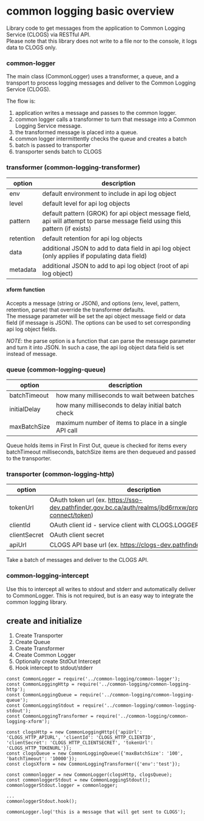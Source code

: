 # common logging basic overview

Library code to get messages from the application to Common Logging Service (CLOGS) via RESTful API.  
Please note that this library does not write to a file nor to the console, it logs data to CLOGS only.

### common-logger
The main class (CommonLogger) uses a transformer, a queue, and a transport to process logging messages and deliver to the Common Logging Service (CLOGS). 

The flow is:  
1. application writes a message and passes to the common logger.  
2. common logger calls a transformer to turn that message into a Common Logging Service message.  
3. the transformed message is placed into a queue.  
4. common logger intermittently checks the queue and creates a batch
5. batch is passed to transporter
6. transporter sends batch to CLOGS   

### transformer (common-logging-transformer)

| option | description |
| --- | --- |
| env | default environment to include in api log object |
| level | default level for api log objects |
| pattern | default pattern (GROK) for api object message field, api will attempt to parse message field using this pattern (if exists) |
| retention | default retention for api log objects |
| data | additional JSON to add to data field in api log object (only applies if populating data field) |
| metadata | additional JSON to add to api log object (root of api log object) |

#### xform function
Accepts a message (string or JSON), and options (env, level, pattern, retention, parse) that override the transformer defaults.  
The message parameter will be set the api object message field or data field (if message is JSON).  The options can be used to set corresponding api log object fields.  
  
*NOTE*: the parse option is a function that can parse the message parameter and turn it into JSON. In such a case, the api log object data field is set instead of message.  

### queue (common-logging-queue)

| option | description |
| --- | --- |
| batchTimeout | how many milliseconds to wait between batches |
| initialDelay | how many milliseconds to delay initial batch check |
| maxBatchSize | maximum number of items to place in a single API call |

Queue holds items in First In First Out, queue is checked for items every batchTimeout milliseconds, batchSize items are then dequeued and passed to the transporter.  

### transporter (common-logging-http)

| option | description |
| --- | --- |
| tokenUrl | OAuth token url (ex. https://sso-dev.pathfinder.gov.bc.ca/auth/realms/jbd6rnxw/protocol/openid-connect/token) |
| clientId | OAuth client id - service client with CLOGS.LOGGER role |
| clientSecret | OAuth client secret |
| apiUrl | CLOGS API base url (ex. https://clogs-dev.pathfinder.gov.bc.ca) |

Take a batch of messages and deliver to the CLOGS API.  

### common-logging-intercept

Use this to intercept all writes to stdout and stderr and automatically deliver to CommonLogger.  This is not required, but is an easy way to integrate the common logging library.   

## create and initialize

1. Create Transporter
2. Create Queue
2. Create Transformer
4. Create Common Logger
5. Optionally create StdOut Intercept
6. Hook intercept to stdout/stderr

```
const CommonLogger = require('../common-logging/common-logger');
const CommonLoggingHttp = require('../common-logging/common-logging-http');
const CommonLoggingQueue = require('../common-logging/common-logging-queue');
const CommonLoggingStdout = require('../common-logging/common-logging-stdout');
const CommonLoggingTransformer = require('../common-logging/common-logging-xform');

const clogsHttp = new CommonLoggingHttp({'apiUrl': 'CLOGS_HTTP_APIURL', 'clientId': 'CLOGS_HTTP_CLIENTID', 'clientSecret': 'CLOGS_HTTP_CLIENTSECRET', 'tokenUrl': 'CLOGS_HTTP_TOKENURL'});
const clogsQueue = new CommonLoggingQueue({'maxBatchSize': '100', 'batchTimeout': '10000'});
const clogsXform = new CommonLoggingTransformer({'env':'test'});

const commonlogger = new CommonLogger(clogsHttp, clogsQueue);
const commonloggerStdout = new CommonLoggingStdout();
commonloggerStdout.logger = commonlogger;

... 
commonloggerStdout.hook();

commonLogger.log('this is a message that will get sent to CLOGS');

```
